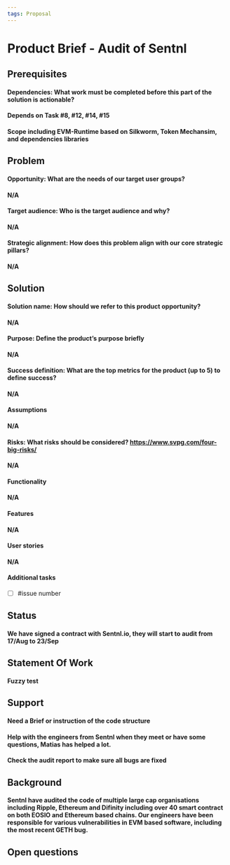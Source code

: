 ```yaml
---
tags: Proposal
---
```


# Product Brief - Audit of Sentnl

## Prerequisites
#### Dependencies: What work must be completed before this part of the solution is actionable?
#### Depends on Task #8, #12, #14, #15
#### Scope including EVM-Runtime based on Silkworm, Token Mechansim, and dependencies libraries

## Problem

#### Opportunity: What are the needs of our target user groups?
#### N/A
#### Target audience: Who is the target audience and why? 
#### N/A
#### Strategic alignment: How does this problem align with our core strategic pillars?
#### N/A

## Solution

#### Solution name: How should we refer to this product opportunity?
#### N/A
#### Purpose: Define the product’s purpose briefly
#### N/A
#### Success definition: What are the top metrics for the product (up to 5) to define success?
#### N/A
#### Assumptions
#### N/A
#### Risks: What risks should be considered? https://www.svpg.com/four-big-risks/
#### N/A
#### Functionality
#### N/A
#### Features
#### N/A
#### User stories
#### N/A
#### Additional tasks
- [ ] #issue number

## Status
#### We have signed a contract with Sentnl.io, they will start to audit from 17/Aug to 23/Sep

## Statement Of Work
#### Fuzzy test

## Support
#### Need a Brief or instruction of the code structure
#### Help with the engineers from Sentnl when they meet or have some questions, Matias has helped a lot.
#### Check the audit report to make sure all bugs are fixed

## Background
#### Sentnl have audited the code of multiple large cap organisations including Ripple, Ethereum and Difinity including over 40 smart contract on both EOSIO and Ethereum based chains. Our engineers have been responsible for various vulnerabilities in EVM based software, including the most recent GETH bug.

## Open questions
